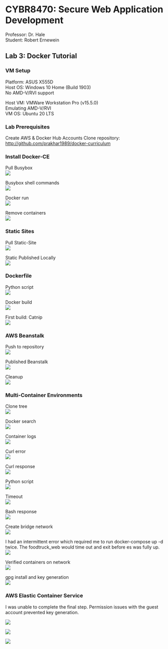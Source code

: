 # CYBR8470: Secure Web Application Development
Professor: Dr. Hale  
Student:   Robert Ernewein

## Lab 3: Docker Tutorial

### VM Setup

Platform: ASUS X555D  
Host OS: Windows 10 Home (Build 1903)  
No AMD-V/RVI support

Host VM: VMWare Workstation Pro (v15.5.0)  
Emulating AMD-V/RVI  
VM OS: Ubuntu 20 LTS

### Lab Prerequisites

Create AWS & Docker Hub Accounts
Clone repository: http://github.com/prakhar1989/docker-curriculum

### Install Docker-CE

Pull Busybox  
![](./images/1.busybox.png)

Busybox shell commands  
![](./images/2.bb_shell.png)

Docker run  
![](./images/3.end_docker_run.png)

Remove containers  
![](./images/4.remove_containers.png)

### Static Sites

Pull Static-Site  
![](./images/5.pull_static_site.png)

Static Published Locally  
![](./images/6.static_published.png)

### Dockerfile

Python script  
![](./images/7.Dockerfile.png)

Docker build  
![](./images/8.Docker_build.png)

First build: Catnip  
![](./images/9.First_image.png)

### AWS Beanstalk

Push to repository  
![](./images/10.Docker_push.png)

Published Beanstalk  
![](./images/11.Elastic_Beanstalk.png)

Cleanup  
![](./images/12.Terminate_environment.png)


### Multi-Container Environments

Clone tree  
![](./images/13.FoodTruck_tree.png)

Docker search  
![](./images/14.docker_search.png)

Container logs  
![](./images/15.Container_logs.png)


Curl error  
![](./images/16.curl_error.png)

Curl response  
![](./images/17.curl_memory.png)

Python script  
![](./images/18.Dockerfile.png)

Timeout  
![](./images/19.rebuild_username.png)

Bash response  
![](./images/20.inspect_bridge.png)

Create bridge network  
![](./images/21.new_network.png)

I had an intermittent error which required me to run docker-compose up -d twice. The foodtruck_web would time out and exit before es was fully up.  
![](./images/23.compose_up.png)

Verified containers on network  
![](./images/24.name_resolution.png)

gpg install and key generation  
![](./images/26.gpg_ecs.png)


### AWS Elastic Container Service

I was unable to complete the final step. Permission issues with the guest account prevented key generation.

![](./images/28.IAM_error.png)

![](./images/29.IAM_error2.png)

![](./images/30.IAM_error3.png)